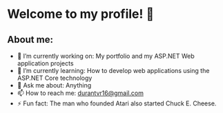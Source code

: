 # Welcome to my profile! 👋

## About me:
- 🔭 I’m currently working on: My portfolio and my ASP.NET Web application projects
- 🌱 I’m currently learning: How to develop web applications using the ASP.NET Core technology
- 💬 Ask me about: Anything
- 📫 How to reach me: durantvr16@gmail.com
- ⚡ Fun fact: The man who founded Atari also started Chuck E. Cheese.
